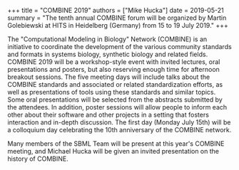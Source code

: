 +++
title   = "COMBINE 2019"
authors = ["Mike Hucka"]
date    = 2019-05-21
summary = "The tenth annual COMBINE forum will be organized by Martin Golebiewski at HITS in Heidelberg (Germany) from 15 to 19 July 2019."
+++

The "Computational Modeling in Biology" Network (COMBINE) is an initiative to coordinate the development of the various community standards and formats in systems biology, synthetic biology and related fields. COMBINE 2019 will be a workshop-style event with invited lectures, oral presentations and posters, but also reserving enough time for afternoon breakout sessions. The five meeting days will include talks about the COMBINE standards and associated or related standardization efforts, as well as presentations of tools using these standards and similar topics. Some oral presentations will be selected from the abstracts submitted by the attendees. In addition, poster sessions will allow people to inform each other about their software and other projects in a setting that fosters interaction and in-depth discussion. The first day (Monday July 15th) will be a colloquium day celebrating the 10th anniversary of the COMBINE network. 

Many members of the SBML Team will be present at this year's COMBINE meeting, and Michael Hucka will be given an invited presentation on the history of COMBINE.
